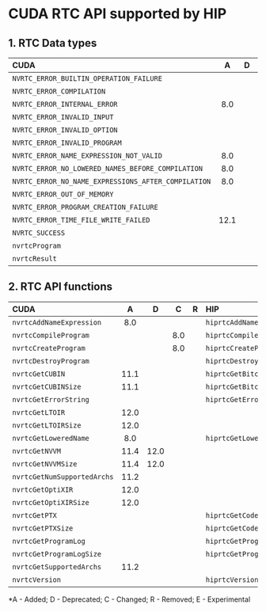 # CUDA RTC API supported by HIP

## **1. RTC Data types**

|**CUDA**|**A**|**D**|**C**|**R**|**HIP**|**A**|**D**|**C**|**R**|**E**|
|:--|:-:|:-:|:-:|:-:|:--|:-:|:-:|:-:|:-:|:-:|
|`NVRTC_ERROR_BUILTIN_OPERATION_FAILURE`| | | | |`HIPRTC_ERROR_BUILTIN_OPERATION_FAILURE`|2.6.0| | | | |
|`NVRTC_ERROR_COMPILATION`| | | | |`HIPRTC_ERROR_COMPILATION`|2.6.0| | | | |
|`NVRTC_ERROR_INTERNAL_ERROR`|8.0| | | |`HIPRTC_ERROR_INTERNAL_ERROR`|2.6.0| | | | |
|`NVRTC_ERROR_INVALID_INPUT`| | | | |`HIPRTC_ERROR_INVALID_INPUT`|2.6.0| | | | |
|`NVRTC_ERROR_INVALID_OPTION`| | | | |`HIPRTC_ERROR_INVALID_OPTION`|2.6.0| | | | |
|`NVRTC_ERROR_INVALID_PROGRAM`| | | | |`HIPRTC_ERROR_INVALID_PROGRAM`|2.6.0| | | | |
|`NVRTC_ERROR_NAME_EXPRESSION_NOT_VALID`|8.0| | | |`HIPRTC_ERROR_NAME_EXPRESSION_NOT_VALID`|2.6.0| | | | |
|`NVRTC_ERROR_NO_LOWERED_NAMES_BEFORE_COMPILATION`|8.0| | | |`HIPRTC_ERROR_NO_LOWERED_NAMES_BEFORE_COMPILATION`|2.6.0| | | | |
|`NVRTC_ERROR_NO_NAME_EXPRESSIONS_AFTER_COMPILATION`|8.0| | | |`HIPRTC_ERROR_NO_NAME_EXPRESSIONS_AFTER_COMPILATION`|2.6.0| | | | |
|`NVRTC_ERROR_OUT_OF_MEMORY`| | | | |`HIPRTC_ERROR_OUT_OF_MEMORY`|2.6.0| | | | |
|`NVRTC_ERROR_PROGRAM_CREATION_FAILURE`| | | | |`HIPRTC_ERROR_PROGRAM_CREATION_FAILURE`|2.6.0| | | | |
|`NVRTC_ERROR_TIME_FILE_WRITE_FAILED`|12.1| | | | | | | | | |
|`NVRTC_SUCCESS`| | | | |`HIPRTC_SUCCESS`|2.6.0| | | | |
|`nvrtcProgram`| | | | |`hiprtcProgram`|2.6.0| | | | |
|`nvrtcResult`| | | | |`hiprtcResult`|2.6.0| | | | |

## **2. RTC API functions**

|**CUDA**|**A**|**D**|**C**|**R**|**HIP**|**A**|**D**|**C**|**R**|**E**|
|:--|:-:|:-:|:-:|:-:|:--|:-:|:-:|:-:|:-:|:-:|
|`nvrtcAddNameExpression`|8.0| | | |`hiprtcAddNameExpression`|2.6.0| | | | |
|`nvrtcCompileProgram`| | |8.0| |`hiprtcCompileProgram`|2.6.0| | | | |
|`nvrtcCreateProgram`| | |8.0| |`hiprtcCreateProgram`|2.6.0| | | | |
|`nvrtcDestroyProgram`| | | | |`hiprtcDestroyProgram`|2.6.0| | | | |
|`nvrtcGetCUBIN`|11.1| | | |`hiprtcGetBitcode`|5.3.0| | | | |
|`nvrtcGetCUBINSize`|11.1| | | |`hiprtcGetBitcodeSize`|5.3.0| | | | |
|`nvrtcGetErrorString`| | | | |`hiprtcGetErrorString`|2.6.0| | | | |
|`nvrtcGetLTOIR`|12.0| | | | | | | | | |
|`nvrtcGetLTOIRSize`|12.0| | | | | | | | | |
|`nvrtcGetLoweredName`|8.0| | | |`hiprtcGetLoweredName`|2.6.0| | | | |
|`nvrtcGetNVVM`|11.4|12.0| | | | | | | | |
|`nvrtcGetNVVMSize`|11.4|12.0| | | | | | | | |
|`nvrtcGetNumSupportedArchs`|11.2| | | | | | | | | |
|`nvrtcGetOptiXIR`|12.0| | | | | | | | | |
|`nvrtcGetOptiXIRSize`|12.0| | | | | | | | | |
|`nvrtcGetPTX`| | | | |`hiprtcGetCode`|2.6.0| | | | |
|`nvrtcGetPTXSize`| | | | |`hiprtcGetCodeSize`|2.6.0| | | | |
|`nvrtcGetProgramLog`| | | | |`hiprtcGetProgramLog`|2.6.0| | | | |
|`nvrtcGetProgramLogSize`| | | | |`hiprtcGetProgramLogSize`|2.6.0| | | | |
|`nvrtcGetSupportedArchs`|11.2| | | | | | | | | |
|`nvrtcVersion`| | | | |`hiprtcVersion`|2.6.0| | | | |


\*A - Added; D - Deprecated; C - Changed; R - Removed; E - Experimental